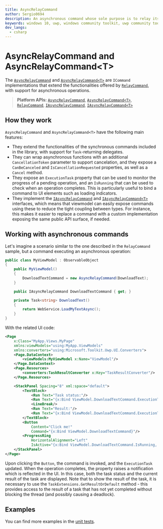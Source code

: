 ```yaml
---
title: AsyncRelayCommand
author: Sergio0694
description: An asynchronous command whose sole purpose is to relay its functionality to other objects by invoking delegates
keywords: windows 10, uwp, windows community toolkit, uwp community toolkit, uwp toolkit, mvvm, componentmodel, property changed, notification, binding, command, delegate, net core, net standard
dev_langs:
  - csharp
---
```


# AsyncRelayCommand and AsyncRelayCommand&lt;T>

The [`AsyncRelayCommand`](https://docs.microsoft.com/dotnet/api/microsoft.toolkit.mvvm.input.AsyncRelayCommand) and [`AsyncRelayCommand<T>`](https://docs.microsoft.com/dotnet/api/microsoft.toolkit.mvvm.input.AsyncRelayCommand-1) are `ICommand` implementations that extend the functionalities offered by [`RelayCommand`](https://docs.microsoft.com/dotnet/api/microsoft.toolkit.mvvm.input.RelayCommand), with support for asynchronous operations.

> **Platform APIs:** [`AsyncRelayCommand`](https://docs.microsoft.com/dotnet/api/microsoft.toolkit.mvvm.input.AsyncRelayCommand), [`AsyncRelayCommand<T>`](https://docs.microsoft.com/dotnet/api/microsoft.toolkit.mvvm.input.AsyncRelayCommand-1), [`RelayCommand`](https://docs.microsoft.com/dotnet/api/microsoft.toolkit.mvvm.input.RelayCommand), [`IAsyncRelayCommand`](https://docs.microsoft.com/dotnet/api/microsoft.toolkit.mvvm.input.IAsyncRelayCommand), [`IAsyncRelayCommand<T>`](https://docs.microsoft.com/dotnet/api/microsoft.toolkit.mvvm.input.IAsyncRelayCommand-1)

## How they work

`AsyncRelayCommand` and `AsyncRelayCommand<T>` have the following main features:

- They extend the functionalities of the synchronous commands included in the library, with support for `Task`-returning delegates.
- They can wrap asynchronous functions with an additional `CancellationToken` parameter to support cancelation, and they expose a `CanBeCanceled` and `IsCancellationRequested` properties, as well as a `Cancel` method.
- They expose an `ExecutionTask` property that can be used to monitor the progress of a pending operation, and an `IsRunning` that can be used to check when an operation completes. This is particularly useful to bind a command to UI elements such as loading indicators.
- They implement the [`IAsyncRelayCommand`](https://docs.microsoft.com/dotnet/api/microsoft.toolkit.mvvm.input.IAsyncRelayCommand) and [`IAsyncRelayCommand<T>`](https://docs.microsoft.com/dotnet/api/microsoft.toolkit.mvvm.input.IAsyncRelayCommand-1) interfaces, which means that viewmodel can easily expose commands using these to reduce the tight coupling between types. For instance, this makes it easier to replace a command with a custom implementation exposing the same public API surface, if needed.

## Working with asynchronous commands

Let's imagine a scenario similar to the one described in the `RelayCommand` sample, but a command executing an asynchronous operation:

```csharp
public class MyViewModel : ObservableObject
{
    public MyViewModel()
    {
        DownloadTextCommand = new AsyncRelayCommand(DownloadText);
    }

    public IAsyncRelayCommand DownloadTextCommand { get; }

    private Task<string> DownloadText()
    {
        return WebService.LoadMyTextAsync();
    }
}
```

With the related UI code:

```xml
<Page
    x:Class="MyApp.Views.MyPage"
    xmlns:viewModels="using:MyApp.ViewModels"
    xmlns:converters="using:Microsoft.Toolkit.Uwp.UI.Converters">
    <Page.DataContext>
        <viewModels:MyViewModel x:Name="ViewModel"/>
    </Page.DataContext>
    <Page.Resources>
        <converters:TaskResultConverter x:Key="TaskResultConverter"/>
    </Page.Resources>

    <StackPanel Spacing="8" xml:space="default">
        <TextBlock>
            <Run Text="Task status:"/>
            <Run Text="{x:Bind ViewModel.DownloadTextCommand.ExecutionTask.Status, Mode=OneWay}"/>
            <LineBreak/>
            <Run Text="Result:"/>
            <Run Text="{x:Bind ViewModel.DownloadTextCommand.ExecutionTask, Converter={StaticResource TaskResultConverter}, Mode=OneWay}"/>
        </TextBlock>
        <Button
            Content="Click me!"
            Command="{x:Bind ViewModel.DownloadTextCommand}"/>
        <ProgressRing
            HorizontalAlignment="Left"
            IsActive="{x:Bind ViewModel.DownloadTextCommand.IsRunning, Mode=OneWay}"/>
    </StackPanel>
</Page>
```

Upon clicking the `Button`, the command is invoked, and the `ExecutionTask` updated. When the operation completes, the property raises a notification which is reflected in the UI. In this case, both the task status and the current result of the task are displayed. Note that to show the result of the task, it is necessary to use the `TaskExtensions.GetResultOrDefault` method - this provides access to the result of a task that has not yet completed without blocking the thread (and possibly causing a deadlock).

## Examples

You can find more examples in the [unit tests](https://github.com/Microsoft/WindowsCommunityToolkit//blob/master/UnitTests/UnitTests.Shared/Mvvm).